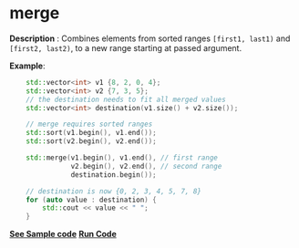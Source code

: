 # merge

**Description** : Combines elements from sorted ranges `[first1, last1)` and `[first2, last2)`, to  a new range starting at passed argument.

**Example**:
```cpp
    std::vector<int> v1 {8, 2, 0, 4};
    std::vector<int> v2 {7, 3, 5};
    // the destination needs to fit all merged values
    std::vector<int> destination(v1.size() + v2.size());

    // merge requires sorted ranges
    std::sort(v1.begin(), v1.end());
    std::sort(v2.begin(), v2.end());

    std::merge(v1.begin(), v1.end(), // first range 
               v2.begin(), v2.end(), // second range
               destination.begin());

    // destination is now {0, 2, 3, 4, 5, 7, 8}
    for (auto value : destination) { 
        std::cout << value << " "; 
    }
```
**[See Sample code](../snippets/algorithm/merge.cpp)**
**[Run Code](https://rextester.com/TPXUS57604)**